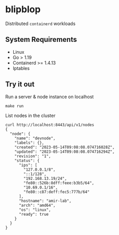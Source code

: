 # blipblop
Distributed `containerd` workloads

  ## System Requirements
  * Linux
  * Go > 1.19
  * Containerd >= 1.4.13
  * Iptables

  ## Try it out
  Run a server & node instance on localhost
  ```
make run
```

List nodes in the cluster
```
curl http://localhost:8443/api/v1/nodes
{
  "node": {
    "name": "devnode",
    "labels": {},
    "created": "2023-05-14T09:08:08.074716028Z",
    "updated": "2023-05-14T09:08:08.074716294Z",
    "revision": "1",
    "status": {
      "ips": [
        "127.0.0.1/8",
        "::1/128",
        "192.168.13.19/24",
        "fe80::526b:8dff:feee:b3b5/64",
        "10.69.0.1/16",
        "fe80::c87:deff:fec5:777b/64"
      ],
      "hostname": "amir-lab",
      "arch": "amd64",
      "os": "linux",
      "ready": true
    }
  }
}
```